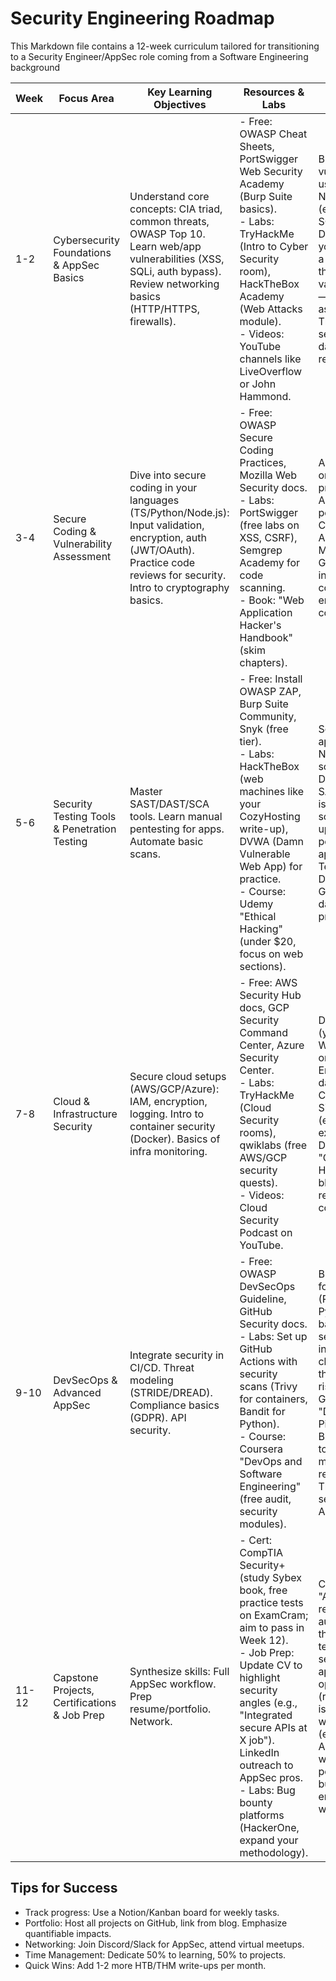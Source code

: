 # Security Engineering Roadmap

This Markdown file contains a 12-week curriculum tailored for transitioning to a Security Engineer/AppSec role coming from a Software Engineering background

| Week    | Focus Area                          | Key Learning Objectives                                                                 | Resources & Labs                                                                                          | Side Project/Milestone                                                                                     |
|---------|-------------------------------------|-----------------------------------------------------------------------------------------|-----------------------------------------------------------------------------------------------------------|-----------------------------------------------------------------------------------------------------------|
| 1-2     | Cybersecurity Foundations & AppSec Basics | Understand core concepts: CIA triad, common threats, OWASP Top 10. Learn web/app vulnerabilities (XSS, SQLi, auth bypass). Review networking basics (HTTP/HTTPS, firewalls). | - Free: OWASP Cheat Sheets, PortSwigger Web Security Academy (Burp Suite basics).<br>- Labs: TryHackMe (Intro to Cyber Security room), HackTheBox Academy (Web Attacks module).<br>- Videos: YouTube channels like LiveOverflow or John Hammond. | Build a simple vulnerable web app using Next.js/React/TS (e.g., login form with SQLi/XSS flaws). Document vulns on your blog, mimicking a real vuln report. Fix them with input validation/sanitization—upload to GitHub as "VulnApp-Demo". This showcases secure coding from day-to-day dev reviews. |
| 3-4     | Secure Coding & Vulnerability Assessment | Dive into secure coding in your languages (TS/Python/Node.js): Input validation, encryption, auth (JWT/OAuth). Practice code reviews for security. Intro to cryptography basics. | - Free: OWASP Secure Coding Practices, Mozilla Web Security docs.<br>- Labs: PortSwigger (free labs on XSS, CSRF), Semgrep Academy for code scanning.<br>- Book: "Web Application Hacker's Handbook" (skim chapters). | Audit and refactor one of your past projects for security. Add secure auth, fix potential issues. Create a "Security Audit Report" Markdown on GitHub/blog, including before/after code snippets. This emulates AppSec code review tasks. |
| 5-6     | Security Testing Tools & Penetration Testing | Master SAST/DAST/SCA tools. Learn manual pentesting for apps. Automate basic scans.         | - Free: Install OWASP ZAP, Burp Suite Community, Snyk (free tier).<br>- Labs: HackTheBox (web machines like your CozyHosting write-up), DVWA (Damn Vulnerable Web App) for practice.<br>- Course: Udemy "Ethical Hacking" (under $20, focus on web sections). | Set up a local web app (Python Flask or Node.js) and run scans: Use ZAP for DAST, Semgrep for SAST. Fix found issues, automate in a script. Blog a write-up like your HTB posts, but for your app—title it "AppSec Testing Pipeline Demo". Push to GitHub; this mirrors daily vuln scanning in production. |
| 7-8     | Cloud & Infrastructure Security     | Secure cloud setups (AWS/GCP/Azure): IAM, encryption, logging. Intro to container security (Docker). Basics of infra monitoring. | - Free: AWS Security Hub docs, GCP Security Command Center, Azure Security Center.<br>- Labs: TryHackMe (Cloud Security rooms), qwiklabs (free AWS/GCP security quests).<br>- Videos: Cloud Security Podcast on YouTube. | Deploy a sample app (your VulnApp from Week 1) to AWS/EC2 or GCP. Secure it: Enable MFA, encrypt data, set up CloudWatch logs. Simulate an attack (e.g., misconfig exploit) and mitigate. Document as a "Cloud Sec Hardening Guide" on blog/GitHub. This replicates real cloud config reviews. |
| 9-10    | DevSecOps & Advanced AppSec         | Integrate security in CI/CD. Threat modeling (STRIDE/DREAD). Compliance basics (GDPR). API security. | - Free: OWASP DevSecOps Guideline, GitHub Security docs.<br>- Labs: Set up GitHub Actions with security scans (Trivy for containers, Bandit for Python).<br>- Course: Coursera "DevOps and Software Engineering" (free audit, security modules). | Build a CI/CD pipeline for a full-stack app (React frontend, Python/Node backend). Add security gates: SAST in build, dependency checks. Threat model the app (diagram risks). Repo on GitHub: "DevSecOps-Pipeline-Project". Blog about it, linking to your bug bounty methodology for real-world tie-in. This shows pipeline security, a core AppSec duty. |
| 11-12   | Capstone Projects, Certifications & Job Prep | Synthesize skills: Full AppSec workflow. Prep resume/portfolio. Network.                   | - Cert: CompTIA Security+ (study Sybex book, free practice tests on ExamCram; aim to pass in Week 12).<br>- Job Prep: Update CV to highlight security angles (e.g., "Integrated secure APIs at X job"). LinkedIn outreach to AppSec pros.<br>- Labs: Bug bounty platforms (HackerOne, expand your methodology). | Capstone: Create an "AppSec Toolkit" repo—scripts for auto-scanning, a threat model template, and a secured microservice app. Hunt/fix bugs in open-source repos (report via GitHub issues). Update blog with 2-3 new posts (e.g., tool reviews). Apply to 10+ jobs weekly, tailoring with portfolio links. This builds a showcase of end-to-end AppSec work. |

## Tips for Success
- Track progress: Use a Notion/Kanban board for weekly tasks.
- Portfolio: Host all projects on GitHub, link from blog. Emphasize quantifiable impacts.
- Networking: Join Discord/Slack for AppSec, attend virtual meetups.
- Time Management: Dedicate 50% to learning, 50% to projects.
- Quick Wins: Add 1-2 more HTB/THM write-ups per month.
